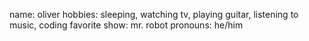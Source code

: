name: oliver
hobbies: sleeping, watching tv, playing guitar, listening to music, coding
favorite show: mr. robot
pronouns: he/him
